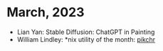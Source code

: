 # March, 2023

* Lian Yan: Stable Diffusion: ChatGPT in Painting
* William Lindley: *nix utility of the month: [pikchr](https://pikchr.org/)
